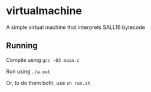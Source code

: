 # virtualmachine
A simple virtual machine that interprets SALL16 bytecode

## Running

Compile using `gcc -O3 main.c`

Run using `./a.out`

Or, to do them both, use `sh run.sh`
